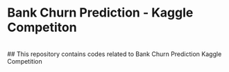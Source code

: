 # Bank Churn Prediction - Kaggle Competiton
<br> ## This repository contains codes related to Bank Churn Prediction Kaggle Competition